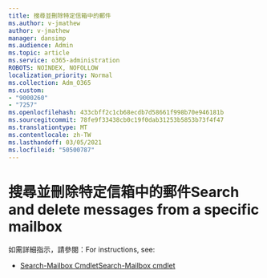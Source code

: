 ```yaml
---
title: 搜尋並刪除特定信箱中的郵件
ms.author: v-jmathew
author: v-jmathew
manager: dansimp
ms.audience: Admin
ms.topic: article
ms.service: o365-administration
ROBOTS: NOINDEX, NOFOLLOW
localization_priority: Normal
ms.collection: Adm_O365
ms.custom:
- "9000260"
- "7257"
ms.openlocfilehash: 433cbff2c1cb68ecdb7d58661f998b70e946181b
ms.sourcegitcommit: 78fe9f33438cb0c19f0dab31253b5853b73f4f47
ms.translationtype: MT
ms.contentlocale: zh-TW
ms.lasthandoff: 03/05/2021
ms.locfileid: "50500787"
---
```

# <a name="search-and-delete-messages-from-a-specific-mailbox"></a><span data-ttu-id="3c0cc-102">搜尋並刪除特定信箱中的郵件</span><span class="sxs-lookup"><span data-stu-id="3c0cc-102">Search and delete messages from a specific mailbox</span></span>

<span data-ttu-id="3c0cc-103">如需詳細指示，請參閱：</span><span class="sxs-lookup"><span data-stu-id="3c0cc-103">For instructions, see:</span></span>

* [<span data-ttu-id="3c0cc-104">Search-Mailbox Cmdlet</span><span class="sxs-lookup"><span data-stu-id="3c0cc-104">Search-Mailbox cmdlet</span></span>](https://docs.microsoft.com/powershell/module/exchange/mailboxes/search-mailbox)
